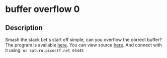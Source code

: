 # buffer overflow 0

## Description
Smash the stack
Let's start off simple, can you overflow the correct buffer? The program is available [here](https://artifacts.picoctf.net/c/525/vuln). You can view source [here](https://artifacts.picoctf.net/c/525/vuln.c). 
And connect with it using:
`nc saturn.picoctf.net 65445`
